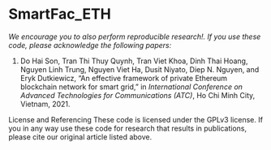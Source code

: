 # SmartFac_ETH

*We encourage you to also perform reproducible research!. If you use these code, please acknowledge the following papers:*

1. Do Hai Son, Tran Thi Thuy Quynh, Tran Viet Khoa, Dinh Thai Hoang, Nguyen Linh Trung, Nguyen Viet Ha, Dusit Niyato, Diep N. Nguyen, and Eryk Dutkiewicz, “An effective framework of private Ethereum blockchain network for smart grid,”  in *International Conference on Advanced Technologies for Communications (ATC)*, Ho Chi Minh City, Vietnam, 2021.

License and Referencing
These code is licensed under the GPLv3 license. If you in any way use these code for research that results in publications, please cite our original article listed above.
